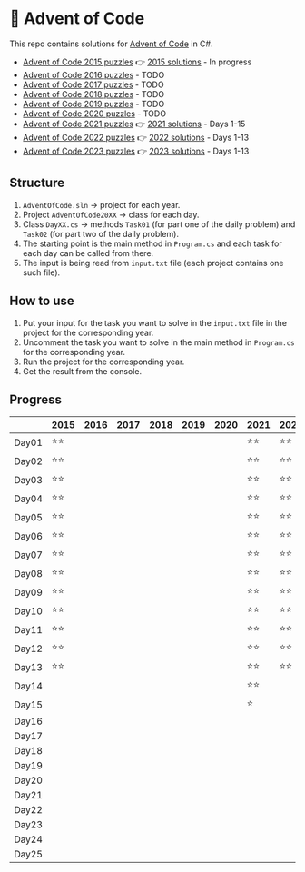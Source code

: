 # :christmas_tree: Advent of Code

This repo contains solutions for [Advent of Code](https://adventofcode.com/) in C#.

- [Advent of Code 2015 puzzles](https://adventofcode.com/2015) :point_right: [2015 solutions](https://github.com/marinakolova/AdventOfCode/tree/main/AdventOfCode2015) - In progress
- [Advent of Code 2016 puzzles](https://adventofcode.com/2016) - TODO
- [Advent of Code 2017 puzzles](https://adventofcode.com/2017) - TODO
- [Advent of Code 2018 puzzles](https://adventofcode.com/2018) - TODO
- [Advent of Code 2019 puzzles](https://adventofcode.com/2019) - TODO
- [Advent of Code 2020 puzzles](https://adventofcode.com/2020) - TODO
- [Advent of Code 2021 puzzles](https://adventofcode.com/2021) :point_right: [2021 solutions](https://github.com/marinakolova/AdventOfCode/tree/main/AdventOfCode2021) - Days 1-15
- [Advent of Code 2022 puzzles](https://adventofcode.com/2022) :point_right: [2022 solutions](https://github.com/marinakolova/AdventOfCode/tree/main/AdventOfCode2022) - Days 1-13
- [Advent of Code 2023 puzzles](https://adventofcode.com/2023) :point_right: [2023 solutions](https://github.com/marinakolova/AdventOfCode/tree/main/AdventOfCode2023) - Days 1-13

## Structure
1. `AdventOfCode.sln` -> project for each year.
2. Project `AdventOfCode20XX` -> class for each day.
3. Class `DayXX.cs` -> methods `Task01` (for part one of the daily problem) and `Task02` (for part two of the daily problem).
4. The starting point is the main method in `Program.cs` and each task for each day can be called from there.
5. The input is being read from `input.txt` file (each project contains one such file).

## How to use
1. Put your input for the task you want to solve in the `input.txt` file in the project for the corresponding year.
2. Uncomment the task you want to solve in the main method in `Program.cs` for the corresponding year.
3. Run the project for the corresponding year.
4. Get the result from the console.

## Progress

|       | 2015         | 2016 | 2017 | 2018 | 2019 | 2020 | 2021         | 2022         | 2023         |
| ----- | ----         | ---- | ---- | ---- | ---- | ---- | ----         | ----         | ----         |
| Day01 | :star::star: |      |      |      |      |      | :star::star: | :star::star: | :star::star: |
| Day02 | :star::star: |      |      |      |      |      | :star::star: | :star::star: | :star::star: |
| Day03 | :star::star: |      |      |      |      |      | :star::star: | :star::star: | :star::star: |
| Day04 | :star::star: |      |      |      |      |      | :star::star: | :star::star: | :star::star: |
| Day05 | :star::star: |      |      |      |      |      | :star::star: | :star::star: | :star::star: |
| Day06 | :star::star: |      |      |      |      |      | :star::star: | :star::star: | :star::star: |
| Day07 | :star::star: |      |      |      |      |      | :star::star: | :star::star: | :star::star: |
| Day08 | :star::star: |      |      |      |      |      | :star::star: | :star::star: | :star::star: |
| Day09 | :star::star: |      |      |      |      |      | :star::star: | :star::star: | :star::star: |
| Day10 | :star::star: |      |      |      |      |      | :star::star: | :star::star: | :star::star: |
| Day11 | :star::star: |      |      |      |      |      | :star::star: | :star::star: | :star::star: |
| Day12 | :star::star: |      |      |      |      |      | :star::star: | :star::star: | :star::star: |
| Day13 | :star::star: |      |      |      |      |      | :star::star: | :star::star: | :star:       |
| Day14 |              |      |      |      |      |      | :star::star: |              |              |
| Day15 |              |      |      |      |      |      | :star:       |              |              |
| Day16 |              |      |      |      |      |      |              |              |              |
| Day17 |              |      |      |      |      |      |              |              |              |
| Day18 |              |      |      |      |      |      |              |              |              |
| Day19 |              |      |      |      |      |      |              |              |              |
| Day20 |              |      |      |      |      |      |              |              |              |
| Day21 |              |      |      |      |      |      |              |              |              |
| Day22 |              |      |      |      |      |      |              |              |              |
| Day23 |              |      |      |      |      |      |              |              |              |
| Day24 |              |      |      |      |      |      |              |              |              |
| Day25 |              |      |      |      |      |      |              |              |              |
